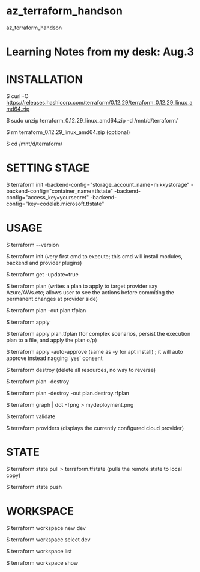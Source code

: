 # az_terraform_handson
az_terraform_handson

Learning Notes from my desk: Aug.3
===================================

INSTALLATION
=============
$ curl -O https://releases.hashicorp.com/terraform/0.12.29/terraform_0.12.29_linux_amd64.zip

$ sudo unzip terraform_0.12.29_linux_amd64.zip -d /mnt/d/terraform/

$ rm terraform_0.12.29_linux_amd64.zip (optional)

$ cd /mnt/d/terraform/ 

SETTING STAGE 
=============
$ terraform init -backend-config="storage_account_name=mikkystorage" -backend-config="container_name=tfstate" -backend-config="access_key=yoursecret" -backend-config="key=codelab.microsoft.tfstate"

USAGE 
=============
$ terraform --version

$ terraform init (very first cmd to execute; this cmd will install modules, backend and provider plugins)

$ terraform get -update=true 

$ terraform plan (writes a plan to apply to target provider say Azure/AWs.etc; allows user to see the actions before
commiting the permanent changes at provider side) 

$ terraform plan -out plan.tfplan

$ terraform apply

$ terraform apply plan.tfplan (for complex scenarios, persist the execution plan to a file, and apply the plan o/p)

$ terraform apply -auto-approve (same as -y for apt install) ; it will auto approve instead nagging 'yes' consent 

$ terraform destroy (delete all resources, no way to reverse) 

$ terraform plan -destroy 

$ terraform plan -destroy -out plan.destroy.rfplan 

$ terraform graph | dot -Tpng > mydeployment.png 

$ terraform validate

$ terraform providers (displays the currently configured cloud provider)

STATE
=============
$ terraform state pull > terraform.tfstate (pulls the remote state to local copy)

$ terraform state push 

WORKSPACE 
=============
$ terraform workspace new dev 

$ terraform workspace select dev 

$ terraform workspace list 

$ terraform workspace show 

